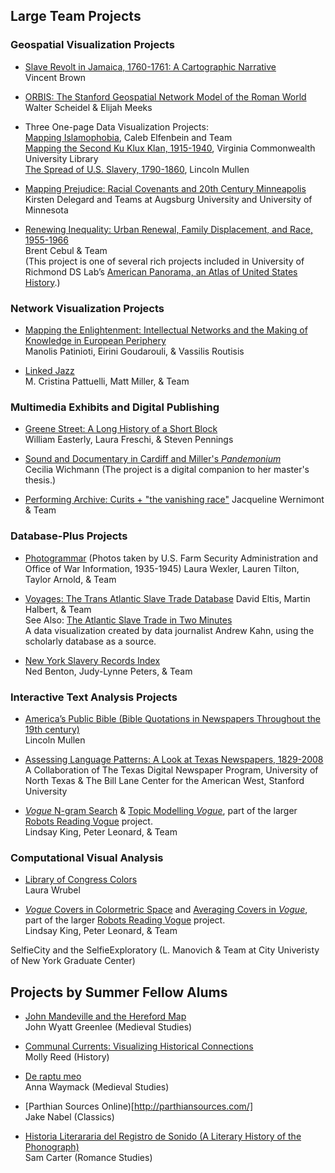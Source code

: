 ## Large Team Projects

### Geospatial Visualization Projects
 
* [Slave Revolt in Jamaica, 1760-1761: A Cartographic Narrative](http://revolt.axismaps.com/)  
Vincent Brown
 
* [ORBIS: The Stanford Geospatial Network Model of the Roman World](http://orbis.stanford.edu/)  
Walter Scheidel & Elijah Meeks
 
* Three One-page Data Visualization Projects:  
[Mapping Islamophobia](http://mappingislamophobia.org/), Caleb Elfenbein and Team  
[Mapping the Second Ku Klux Klan, 1915-1940](https://labs.library.vcu.edu/klan/), Virginia Commonwealth University Library  
[The Spread of U.S. Slavery, 1790-1860](https://lincolnmullen.com/projects/slavery/), Lincoln Mullen
 
* [Mapping Prejudice: Racial Covenants and 20th Century Minneapolis](https://www.mappingprejudice.org/)  
Kirsten Delegard and Teams at Augsburg University and University of Minnesota

* [Renewing Inequality: Urban Renewal, Family Displacement, and Race, 1955-1966](https://dsl.richmond.edu/panorama/renewal/#view=0/0/1&viz=cartogram)  
Brent Cebul & Team  
(This project is one of several rich projects included in University of Richmond DS Lab’s [American Panorama, an Atlas of United States History](https://dsl.richmond.edu/panorama/).)


### Network Visualization Projects
 
* [Mapping the Enlightenment: Intellectual Networks and the Making of Knowledge in European Periphery](https://mapping-the-enlightenment.org/)  
Manolis Patinioti, Eirini Goudarouli, & Vassilis Routisis

* [Linked Jazz](https://linkedjazz.org/)  
M. Cristina Pattuelli, Matt Miller, & Team
 
### Multimedia Exhibits and Digital Publishing
 
* [Greene Street: A Long History of a Short Block](http://www.greenestreet.nyc/)  
William Easterly, Laura Freschi, & Steven Pennings 

* [Sound and Documentary in Cardiff and Miller's *Pandemonium*](http://scalar.usc.edu/works/pandemonium/index)  
Cecilia Wichmann (The project is a digital companion to her master's thesis.)

* [Performing Archive: Curits + "the vanishing race"](http://scalar.usc.edu/works/performingarchive/index)
Jacqueline Wernimont & Team
 
### Database-Plus Projects
 
* [Photogrammar](http://photogrammar.yale.edu/) (Photos taken by U.S. Farm Security Administration and Office of War Information, 1935-1945)
Laura Wexler, Lauren Tilton, Taylor Arnold, & Team

* [Voyages: The Trans Atlantic Slave Trade Database](http://www.slavevoyages.org/)
David Eltis, Martin Halbert, & Team  
See Also: [The Atlantic Slave Trade in Two Minutes](http://www.slate.com/articles/life/the_history_of_american_slavery/2015/06/animated_interactive_of_the_history_of_the_atlantic_slave_trade.html)  
A data visualization created by data journalist Andrew Kahn, using the scholarly database as a source.

* [New York Slavery Records Index](https://nyslavery.commons.gc.cuny.edu/)  
Ned Benton, Judy-Lynne Peters, & Team
 
### Interactive Text Analysis Projects
 
* [America’s Public Bible (Bible Quotations in Newspapers Throughout the 19th century)](http://americaspublicbible.org/)  
Lincoln Mullen
 
* [Assessing Language Patterns: A Look at Texas Newspapers, 1829-2008](http://language.mappingtexts.org/)  
A Collaboration of The Texas Digital Newspaper Program, University of North Texas &
The Bill Lane Center for the American West, Stanford University

* [*Vogue* N-gram Search](http://bookworm.library.yale.edu/) & [Topic Modelling *Vogue*](http://dh.library.yale.edu/projects/vogue/topics/), part of the larger [Robots Reading Vogue](http://dh.library.yale.edu/projects/vogue/) project.  
Lindsay King, Peter Leonard, & Team

### Computational Visual Analysis

* [Library of Congress Colors](https://loc-colors.glitch.me/)  
Laura Wrubel

* [*Vogue* Covers in Colormetric Space](http://dh.library.yale.edu/projects/vogue/colormetricspace/) and [Averaging Covers in *Vogue*](http://dh.library.yale.edu/projects/vogue/coveraverages/), part of the larger [Robots Reading Vogue](http://dh.library.yale.edu/projects/vogue/) project.  
Lindsay King, Peter Leonard, & Team

SelfieCity and the SelfieExploratory (L. Manovich & Team at City Univeristy of New York Graduate Center)

## Projects by Summer Fellow Alums

* [John Mandeville and the Hereford Map](http://historiacartarum.org/john-mandeville-and-the-hereford-map-2/what-are-you/)  
John Wyatt Greenlee (Medieval Studies)

* [Communal Currents: Visualizing Historical Connections](https://communalcurrents.org/)  
Molly Reed (History)

* [De raptu meo](http://chaumpaigne.org/)  
Anna Waymack (Medieval Studies)

* [Parthian Sources Online)[http://parthiansources.com/]  
Jake Nabel (Classics)

* [Historia Literararia del Registro de Sonido (A Literary History of the Phonograph)](http://scalar.usc.edu/works/literary-history-of-the-phonograph/index)  
Sam Carter (Romance Studies)
